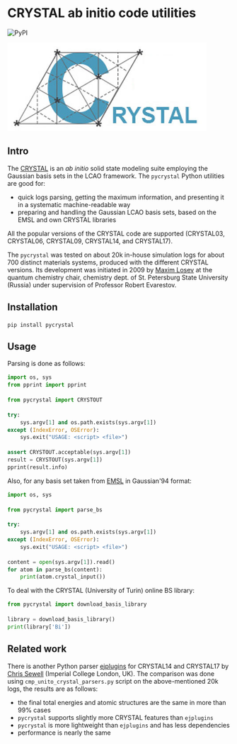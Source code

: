 CRYSTAL ab initio code utilities
==========

![PyPI](https://img.shields.io/pypi/v/pycrystal.svg?style=flat)

![CRYSTAL ab initio code with the LCAO Gaussian basis sets, by Turin university](https://raw.githubusercontent.com/tilde-lab/pycrystal/master/unito_crystal_logo.jpg "CRYSTAL17 ab initio LCAO code with the Gaussian basis sets, Torino")

Intro
------

The [CRYSTAL](http://www.crystal.unito.it) is an _ab initio_ solid state modeling suite employing the Gaussian basis sets in the LCAO framework. The `pycrystal` Python utilities are good for:

* quick logs parsing, getting the maximum information, and presenting it in a systematic machine-readable way
* preparing and handling the Gaussian LCAO basis sets, based on the EMSL and own CRYSTAL libraries

All the popular versions of the CRYSTAL code are supported (CRYSTAL03, CRYSTAL06, CRYSTAL09, CRYSTAL14, and CRYSTAL17).

The `pycrystal` was tested on about 20k in-house simulation logs for about 700 distinct materials systems, produced with the different CRYSTAL versions. Its development was initiated in 2009 by [Maxim Losev](https://github.com/mlosev) at the quantum chemistry chair, chemistry dept. of St. Petersburg State University (Russia) under supervision of Professor Robert Evarestov.

Installation
------

`pip install pycrystal`

Usage
------

Parsing is done as follows:

```python
import os, sys
from pprint import pprint

from pycrystal import CRYSTOUT

try:
    sys.argv[1] and os.path.exists(sys.argv[1])
except (IndexError, OSError):
    sys.exit("USAGE: <script> <file>")

assert CRYSTOUT.acceptable(sys.argv[1])
result = CRYSTOUT(sys.argv[1])
pprint(result.info)
```

Also, for any basis set taken from [EMSL](https://bse.pnl.gov) in Gaussian'94 format:

```python
import os, sys

from pycrystal import parse_bs

try:
    sys.argv[1] and os.path.exists(sys.argv[1])
except (IndexError, OSError):
    sys.exit("USAGE: <script> <file>")

content = open(sys.argv[1]).read()
for atom in parse_bs(content):
    print(atom.crystal_input())
```

To deal with the CRYSTAL (University of Turin) online BS library:

```python
from pycrystal import download_basis_library

library = download_basis_library()
print(library['Bi'])
```

Related work
------

There is another Python parser [ejplugins](https://github.com/chrisjsewell/ejplugins) for CRYSTAL14 and CRYSTAL17 by [Chris Sewell](https://github.com/chrisjsewell) (Imperial College London, UK). The comparison was done using `cmp_unito_crystal_parsers.py` script on the above-mentioned 20k logs, the results are as follows:

* the final total energies and atomic structures are the same in more than 99% cases
* `pycrystal` supports slightly more CRYSTAL features than `ejplugins`
* `pycrystal` is more lightweight than `ejplugins` and has less dependencies
* performance is nearly the same
